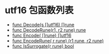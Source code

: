 # utf16 包函数列表

- [func Decode(s []utf16) []rune](Decode.md)
- [func DecodeRune(r1, r2 rune) rune](DecodeRune.md)
- [func Encode( []rune) []utf16](Encode.md)
- [func EncodeRune( r rune) (r1 rune, r2 rune)](EncodeRune.md)
- [func IsSurrogate(r rune) bool](IsSurrogate.md)



